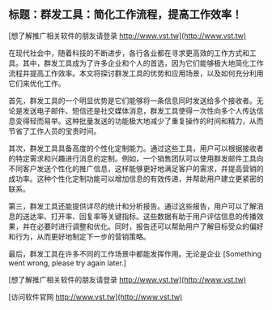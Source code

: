 ## **标题：群发工具：简化工作流程，提高工作效率！**

[想了解推广相关软件的朋友请登录 http://www.vst.tw](http://www.vst.tw)

在现代社会中，随着科技的不断进步，各行各业都在寻求更高效的工作方式和工具。其中，群发工具成为了许多企业和个人的首选，因为它们能够极大地简化工作流程并提高工作效率。本文将探讨群发工具的优势和应用场景，以及如何充分利用它们来优化工作。

首先，群发工具的一个明显优势是它们能够将一条信息同时发送给多个接收者。无论是发送电子邮件、短信还是社交媒体消息，群发工具使得一次性向多个人传达信息变得轻而易举。这种批量发送的功能极大地减少了重复操作的时间和精力，从而节省了工作人员的宝贵时间。

其次，群发工具具备高度的个性化定制能力。通过这些工具，用户可以根据接收者的特定需求和兴趣进行消息的定制。例如，一个销售团队可以使用群发邮件工具向不同客户发送个性化的推广信息，这样能够更好地满足客户的需求，并提高营销的成功率。这种个性化定制功能可以增加信息的有效传递，并帮助用户建立更紧密的联系。

第三，群发工具还能提供详尽的统计和分析报告。通过这些报告，用户可以了解消息的送达率、打开率、回复率等关键指标。这些数据有助于用户评估信息的传播效果，并在必要时进行调整和优化。同时，报告还可以帮助用户了解目标受众的偏好和行为，从而更好地制定下一步的营销策略。

最后，群发工具在许多不同的工作场景中都能发挥作用。无论是企业
[Something went wrong, please try again later.]

[想了解推广相关软件的朋友请登录 http://www.vst.tw](http://www.vst.tw)


[访问软件官网 http://www.vst.tw](http://www.vst.tw)
